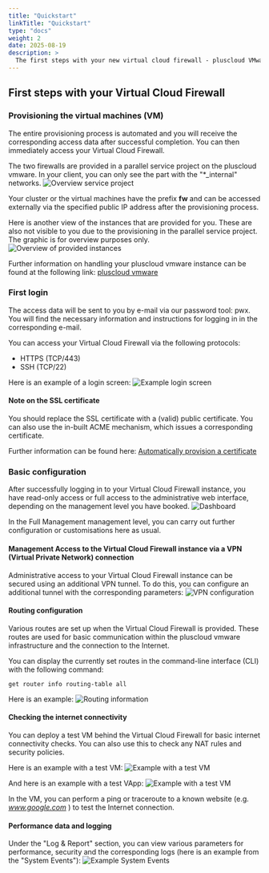 ```yaml
---
title: "Quickstart"
linkTitle: "Quickstart"
type: "docs"
weight: 2
date: 2025-08-19
description: >
  The first steps with your new virtual cloud firewall - pluscloud VMware
---
```


## First steps with your Virtual Cloud Firewall

### Provisioning the virtual machines (VM)

The entire provisioning process is automated and you will receive the corresponding access data after successful completion. You can then immediately access your Virtual Cloud Firewall.

The two firewalls are provided in a parallel service project on the pluscloud vmware. In your client, you can only see the part with the "*_internal" networks.
![Overview service project](01_vcfw_pcv_serviceproject.png)

Your cluster or the virtual machines have the prefix **fw** and can be accessed externally via the specified public IP address after the provisioning process.

Here is another view of the instances that are provided for you. These are also not visible to you due to the provisioning in the parallel service project. The graphic is for overview purposes only.
![Overview of provided instances](02_vcfw_pcv_instance_overview.png)

Further information on handling your pluscloud vmware instance can be found at the following link:
[pluscloud vmware](https://docs.plusserver.com/de/compute/pluscloudvmware/)

### First login

The access data will be sent to you by e-mail via our password tool: pwx. You will find the necessary information and instructions for logging in in the corresponding e-mail.

You can access your Virtual Cloud Firewall via the following protocols:

* HTTPS (TCP/443)
* SSH (TCP/22)

Here is an example of a login screen:
![Example login screen](03_vcfw_pcv_login_screen.png)

#### Note on the SSL certificate

You should replace the SSL certificate with a (valid) public certificate. You can also use the in-built ACME mechanism, which issues a corresponding certificate.

Further information can be found here:
[Automatically provision a certificate](https://docs.fortinet.com/document/fortigate/7.4.0/administration-guide/822087/automatically-provision-a-certificate)

### Basic configuration

After successfully logging in to your Virtual Cloud Firewall instance, you have read-only access or full access to the administrative web interface, depending on the management level you have booked.
![Dashboard](04_vcfw_pcv_dashboard.png)

In the Full Management management level, you can carry out further configuration or customisations here as usual.

#### Management Access to the Virtual Cloud Firewall instance via a VPN (Virtual Private Network) connection

Administrative access to your Virtual Cloud Firewall instance can be secured using an additional VPN tunnel. To do this, you can configure an additional tunnel with the corresponding parameters:
![VPN configuration](05_vcfw_pcv_vpn.png)

#### Routing configuration

Various routes are set up when the Virtual Cloud Firewall is provided. These routes are used for basic communication within the pluscloud vmware infrastructure and the connection to the Internet.

You can display the currently set routes in the command-line interface (CLI) with the following command:

```console
get router info routing-table all
```

Here is an example:
![Routing information](06_vcfw_pcv_routing_information.png)

#### Checking the internet connectivity

You can deploy a test VM behind the Virtual Cloud Firewall for basic internet connectivity checks. You can also use this to check any NAT rules and security policies.

Here is an example with a test VM:
![Example with a test VM](07_vcfw_pcv_example_test_vm.png)

And here is an example with a test VApp:
![Example with a test VM](08_vcfw_pcv_example_test_vapp.png)

In the VM, you can perform a ping or traceroute to a known website (e.g. *www.google.com* ) to test the Internet connection.

#### Performance data and logging

Under the "Log & Report" section, you can view various parameters for performance, security and the corresponding logs (here is an example from the "System Events"):
![Example System Events](09_vcfw_pcv_example_system_events.png)
